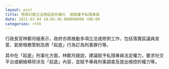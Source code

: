 ```yaml
---
layout: post
title: 特首計劃立法將起底刑事化　或賦權予私隱專員
date: 2021-02-04 18:04:46.000000000 +08:00
categories: rthk
---
```


行政長官林鄭月娥表示，政府亦將推動多項立法或修例工作，包括落實區議員宣誓、劏房租務管制及將「起底」行為訂為刑事罪行等。

其中在「起底」刑事化方面，林鄭月娥說，建議賦予私隱專員法定權力，要求社交平台或網絡移除涉及「起底」內容，並賦予專員刑事調查及提出檢控的權力等。

